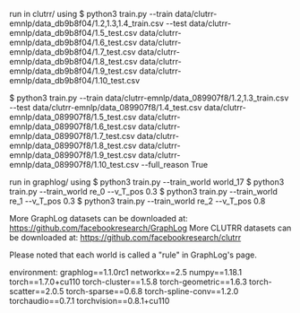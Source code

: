 run in clutrr/ using
$ python3 train.py --train data/clutrr-emnlp/data_db9b8f04/1.2,1.3,1.4_train.csv --test data/clutrr-emnlp/data_db9b8f04/1.5_test.csv data/clutrr-emnlp/data_db9b8f04/1.6_test.csv data/clutrr-emnlp/data_db9b8f04/1.7_test.csv data/clutrr-emnlp/data_db9b8f04/1.8_test.csv data/clutrr-emnlp/data_db9b8f04/1.9_test.csv data/clutrr-emnlp/data_db9b8f04/1.10_test.csv 

$ python3 train.py --train data/clutrr-emnlp/data_089907f8/1.2,1.3_train.csv --test data/clutrr-emnlp/data_089907f8/1.4_test.csv data/clutrr-emnlp/data_089907f8/1.5_test.csv data/clutrr-emnlp/data_089907f8/1.6_test.csv data/clutrr-emnlp/data_089907f8/1.7_test.csv data/clutrr-emnlp/data_089907f8/1.8_test.csv data/clutrr-emnlp/data_089907f8/1.9_test.csv data/clutrr-emnlp/data_089907f8/1.10_test.csv --full_reason True

run in graphlog/ using
$ python3 train.py --train_world world_17
$ python3 train.py --train_world re_0 --v_T_pos 0.3 
$ python3 train.py --train_world re_1 --v_T_pos 0.3 
$ python3 train.py --train_world re_2 --v_T_pos 0.8 

More GraphLog datasets can be downloaded at: https://github.com/facebookresearch/GraphLog
More CLUTRR datasets can be downloaded at: https://github.com/facebookresearch/clutrr

Please noted that each world is called a "rule" in GraphLog's page. 

environment:
graphlog==1.1.0rc1
networkx==2.5
numpy==1.18.1
torch==1.7.0+cu110
torch-cluster==1.5.8
torch-geometric==1.6.3
torch-scatter==2.0.5
torch-sparse==0.6.8
torch-spline-conv==1.2.0
torchaudio==0.7.1
torchvision==0.8.1+cu110
